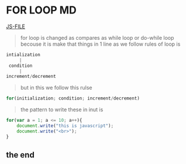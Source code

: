 # FOR LOOP MD
[JS-FILE](../js/28-for-loop.js)

>for loop is changed as compares as while loop or do-while loop becouse it is make that things in 1 line as we follow rules of loop is

```javascript
intialization
     |
 condition
     |
increment/decrement
```

>but in this we follow this rulse
```javascript
for(initialization; condition; increment/decrement)
```

>the pattern to write these in inut is

```javascript
for(var a = 1; a <= 10; a++){
    document.write("this is javascript");
    document.write("<br>");
}
```

## the end
